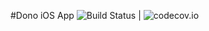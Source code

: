 #Dono iOS App ![Build Status](https://travis-ci.org/dono-app/ios.svg?branch=master) | ![codecov.io](http://codecov.io/github/codecov/dono-app/ios.svg?branch=master)
